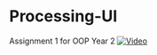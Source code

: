 # Processing-UI
Assignment 1 for OOP Year 2
[![Video](http://img.youtube.com/vi/YOUTUBE_VIDEO_ID_HERE/0.jpg)](https://www.youtube.com/watch?v=d7yHUb2O6WQ&t=6s)

